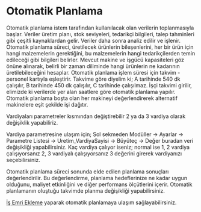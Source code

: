 
# Otomatik Planlama

Otomatik planlama istem tarafından kullanılacak olan verilerin toplanmasıyla başlar.
Veriler üretim planı, stok seviyeleri, tedarikçi bilgileri, talep tahminleri gibi çeşitli kaynaklardan gelir. 
Veriler daha sonra analiz edilir ve işlenir.
Otomatik planlama süreci, üretilecek ürünlerin bileşenlerini, her bir ürün için hangi malzemelerin gerektiğini, bu malzemelerin hangi tedarikçilerden temin edileceği gibi bilgileri belirler.
Mevcut makine ve işgücü kapasiteleri göz önüne alınarak, belirli bir zaman diliminde hangi ürünlerin ne kadarının üretilebileceğini hesaplar.
Otomatik planlama işlem süresi için takvim - personel kartıyla eşleştirir.
Takvime göre diyelim ki;
A tarihinde 540 dk çalışılır,
B tarihinde 450 dk çalışılır,
C tarihinde çalışılmaz. 
İşçi takvimi girilir, elimizde ki verilerde yer alan saatlere göre otomatik planlama yapılır.
Otomatik planlama boşta olan her makineyi değerlendirerek alternatif makinelere eşit şekilde işi dağıtır.

Vardiyaları parametreler kısmından değiştirebilir 2 ya da 3 vardiya olarak değişiklik yapabiliriz.

Vardiya parametresine ulaşım için;
Sol sekmeden Modüller -> Ayarlar -> Parametre Listesi -> Uretim_VardiyaSayisi -> Büyüteç -> Değer buradan veri değişikliği yapabilirsiniz.
Kaç vardiya çalıyor iseniz; normal ise 1, 2 vardiya çalışıyorsanız 2, 3 vardiyalı çalışıyorsanız 3 değerini girerek vardiyanızı seçebilirsiniz.

Otomatik planlama süreci sonunda elde edilen planlama sonuçları değerlendirilir. 
Bu değerlendirme, planlama hedeflerinize ne kadar uygun olduğunu, maliyet etkinliğini ve diğer performans ölçütlerini içerir.
Otomatik planlamanın oluştuğu takvimde planma değişikliği yapabilirsiniz.

[İş Emri Ekleme](../Uretim/YeniIsEmri.md) yaparak otomatik planlamaya ulaşım sağlayabilirsiniz. 
